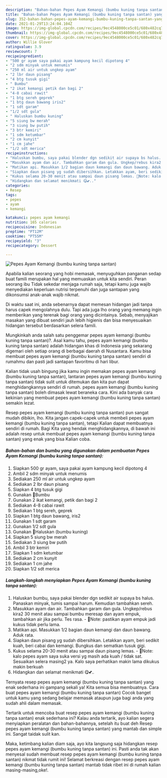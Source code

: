 ```yaml
---
description: "Bahan-bahan Pepes Ayam Kemangi (bumbu kuning tanpa santan) yang nikmat Untuk Jualan"
title: "Bahan-bahan Pepes Ayam Kemangi (bumbu kuning tanpa santan) yang nikmat Untuk Jualan"
slug: 352-bahan-bahan-pepes-ayam-kemangi-bumbu-kuning-tanpa-santan-yang-nikmat-untuk-jualan
date: 2021-01-29T13:24:04.104Z
image: https://img-global.cpcdn.com/recipes/9ec4548000ce5c01/680x482cq70/pepes-ayam-kemangi-bumbu-kuning-tanpa-santan-foto-resep-utama.jpg
thumbnail: https://img-global.cpcdn.com/recipes/9ec4548000ce5c01/680x482cq70/pepes-ayam-kemangi-bumbu-kuning-tanpa-santan-foto-resep-utama.jpg
cover: https://img-global.cpcdn.com/recipes/9ec4548000ce5c01/680x482cq70/pepes-ayam-kemangi-bumbu-kuning-tanpa-santan-foto-resep-utama.jpg
author: Willie Glover
ratingvalue: 3.9
reviewcount: 7
recipeingredient:
- "500 gr ayam saya pakai ayam kampung kecil dipotong 4"
- "2 sdm minyak untuk menumis"
- "250 ml air untuk ungkep ayam"
- "2 lbr daun pisang"
- "4 btg tusuk gigi"
- " Bumbu"
- "2 ikat kemangi petik dan bagi 2"
- "4-8 cabai rawit"
- "1 btg sereh geprek"
- "1 btg daun bawang iris2"
- "1 sdt garam"
- "1/2 sdt gula"
- " Haluskan bumbu kuning"
- "5 siung bw merah"
- "3 siung bw putih"
- "3 btr kemiri"
- "1 sdm ketumbar"
- "2 cm kunyit"
- "1 cm jahe"
- "1/2 sdt merica"
recipeinstructions:
- "Haluskan bumbu, saya pakai blender dgn sedikit air supaya bs halus. Panaskan minyak, tumis sampai harum. Kemudian tambahkan sereh."
- "Masukkan ayam dan air. Tambahkan garam dan gula. Ungkep/rebus kira2 30 menit atau sampai bumbu meresap dan ayam empuk, tambahkan air jika perlu. Tes rasa. 🔅Note: pastikan ayam empuk jadi kukus tidak perlu lama."
- "Matikan api. Masukkan 1/2 bagian daun kemangi dan daun bawang. Aduk rata."
- "Siapkan daun pisang yg sudah dibersihkan. Letakkan ayam, beri sedikit kuah, beri cabai dan kemangi. Bungkus dan sematkan tusuk gigi."
- "Kukus selama 20-30 menit atau sampai daun pisang lemas. 🔅Note: kalo pepes ayam saya suka versi yg masih ada kuah / tidak sat. Sesuaikan selera masing2 ya. Kalo saya perhatikan makin lama dikukus makin berkuah"
- "Hidangkan dan selamat menikmati 😋💕.."
categories:
- Resep
tags:
- pepes
- ayam
- kemangi

katakunci: pepes ayam kemangi 
nutrition: 165 calories
recipecuisine: Indonesian
preptime: "PT12M"
cooktime: "PT55M"
recipeyield: "3"
recipecategory: Dessert

---
```



![Pepes Ayam Kemangi (bumbu kuning tanpa santan)](https://img-global.cpcdn.com/recipes/9ec4548000ce5c01/680x482cq70/pepes-ayam-kemangi-bumbu-kuning-tanpa-santan-foto-resep-utama.jpg)

Apabila kalian seorang yang hobi memasak, menyuguhkan panganan sedap buat famili merupakan hal yang memuaskan untuk kita sendiri. Peran seorang ibu Tidak sekedar menjaga rumah saja, tetapi kamu juga wajib menyediakan keperluan nutrisi terpenuhi dan juga santapan yang dikonsumsi anak-anak wajib nikmat.

Di waktu  saat ini, anda sebenarnya dapat memesan hidangan jadi tanpa harus capek mengolahnya dulu. Tapi ada juga lho orang yang memang ingin memberikan yang terenak bagi orang yang dicintainya. Sebab, menyajikan masakan yang dibuat sendiri jauh lebih higienis dan bisa menyesuaikan hidangan tersebut berdasarkan selera famili. 



Mungkinkah anda salah satu penggemar pepes ayam kemangi (bumbu kuning tanpa santan)?. Asal kamu tahu, pepes ayam kemangi (bumbu kuning tanpa santan) adalah hidangan khas di Indonesia yang sekarang digemari oleh setiap orang di berbagai daerah di Nusantara. Kamu bisa membuat pepes ayam kemangi (bumbu kuning tanpa santan) sendiri di rumahmu dan pasti jadi santapan favoritmu di hari libur.

Kalian tidak usah bingung jika kamu ingin memakan pepes ayam kemangi (bumbu kuning tanpa santan), lantaran pepes ayam kemangi (bumbu kuning tanpa santan) tidak sulit untuk ditemukan dan kita pun dapat menghidangkannya sendiri di rumah. pepes ayam kemangi (bumbu kuning tanpa santan) boleh dimasak lewat beraneka cara. Kini ada banyak cara kekinian yang membuat pepes ayam kemangi (bumbu kuning tanpa santan) semakin lezat.

Resep pepes ayam kemangi (bumbu kuning tanpa santan) pun sangat mudah dibikin, lho. Kita jangan capek-capek untuk membeli pepes ayam kemangi (bumbu kuning tanpa santan), tetapi Kalian dapat membuatnya sendiri di rumah. Bagi Kita yang hendak menghidangkannya, di bawah ini adalah resep untuk membuat pepes ayam kemangi (bumbu kuning tanpa santan) yang enak yang bisa Kalian coba.

<!--inarticleads1-->

##### Bahan-bahan dan bumbu yang digunakan dalam pembuatan Pepes Ayam Kemangi (bumbu kuning tanpa santan):

1. Siapkan 500 gr ayam, saya pakai ayam kampung kecil dipotong 4
1. Ambil 2 sdm minyak untuk menumis
1. Sediakan 250 ml air untuk ungkep ayam
1. Sediakan 2 lbr daun pisang
1. Siapkan 4 btg tusuk gigi
1. Gunakan  🔅Bumbu
1. Gunakan 2 ikat kemangi, petik dan bagi 2
1. Sediakan 4-8 cabai rawit
1. Sediakan 1 btg sereh, geprek
1. Siapkan 1 btg daun bawang, iris2
1. Gunakan 1 sdt garam
1. Gunakan 1/2 sdt gula
1. Gunakan  🔅Haluskan (bumbu kuning)
1. Siapkan 5 siung bw merah
1. Sediakan 3 siung bw putih
1. Ambil 3 btr kemiri
1. Siapkan 1 sdm ketumbar
1. Sediakan 2 cm kunyit
1. Sediakan 1 cm jahe
1. Siapkan 1/2 sdt merica




<!--inarticleads2-->

##### Langkah-langkah menyiapkan Pepes Ayam Kemangi (bumbu kuning tanpa santan):

1. Haluskan bumbu, saya pakai blender dgn sedikit air supaya bs halus. Panaskan minyak, tumis sampai harum. Kemudian tambahkan sereh.
1. Masukkan ayam dan air. Tambahkan garam dan gula. Ungkep/rebus kira2 30 menit atau sampai bumbu meresap dan ayam empuk, tambahkan air jika perlu. Tes rasa. - 🔅Note: pastikan ayam empuk jadi kukus tidak perlu lama.
1. Matikan api. Masukkan 1/2 bagian daun kemangi dan daun bawang. Aduk rata.
1. Siapkan daun pisang yg sudah dibersihkan. Letakkan ayam, beri sedikit kuah, beri cabai dan kemangi. Bungkus dan sematkan tusuk gigi.
1. Kukus selama 20-30 menit atau sampai daun pisang lemas. - 🔅Note: kalo pepes ayam saya suka versi yg masih ada kuah / tidak sat. Sesuaikan selera masing2 ya. Kalo saya perhatikan makin lama dikukus makin berkuah
1. Hidangkan dan selamat menikmati 😋💕..




Ternyata resep pepes ayam kemangi (bumbu kuning tanpa santan) yang enak sederhana ini gampang sekali ya! Kita semua bisa membuatnya. Cara buat pepes ayam kemangi (bumbu kuning tanpa santan) Cocok banget untuk kamu yang sedang belajar memasak ataupun juga bagi anda yang sudah ahli dalam memasak.

Tertarik untuk mencoba buat resep pepes ayam kemangi (bumbu kuning tanpa santan) enak sederhana ini? Kalau anda tertarik, ayo kalian segera menyiapkan peralatan dan bahan-bahannya, setelah itu buat deh Resep pepes ayam kemangi (bumbu kuning tanpa santan) yang mantab dan simple ini. Sangat taidak sulit kan. 

Maka, ketimbang kalian diam saja, ayo kita langsung saja hidangkan resep pepes ayam kemangi (bumbu kuning tanpa santan) ini. Pasti anda tak akan menyesal sudah membuat resep pepes ayam kemangi (bumbu kuning tanpa santan) nikmat tidak rumit ini! Selamat berkreasi dengan resep pepes ayam kemangi (bumbu kuning tanpa santan) mantab tidak ribet ini di rumah kalian masing-masing,oke!.

